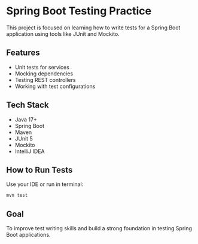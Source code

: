 # Spring Boot Testing Practice

This project is focused on learning how to write tests for a Spring Boot application using tools like JUnit and Mockito.

## Features

- Unit tests for services
- Mocking dependencies
- Testing REST controllers
- Working with test configurations

## Tech Stack

- Java 17+
- Spring Boot
- Maven
- JUnit 5
- Mockito
- IntelliJ IDEA

## How to Run Tests

Use your IDE or run in terminal:

```bash
mvn test
```

## Goal

To improve test writing skills and build a strong foundation in testing Spring Boot applications.